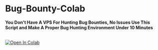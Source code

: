 # Bug-Bounty-Colab

**You Don't Have A VPS For Hunting Bug Bounties, No Issues Use This Script and Make A Proper Bug Hunting Environment Under 10 Minutes**
<br>
<br>

[![Open In Colab](https://colab.research.google.com/assets/colab-badge.svg)](https://colab.research.google.com/github/hackingguy/Bug-Hunting-Colab/)
